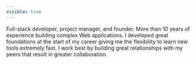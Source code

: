 ```yaml
---
visible: true
---
```

Full-stack developer, project manager, and founder. More than 10 years of experience building complex Web applications. I developed great foundations at the start of my career giving me the flexibility to learn new tools extremely fast. I work best by building great relationships with my peers that result in greater collaboration.